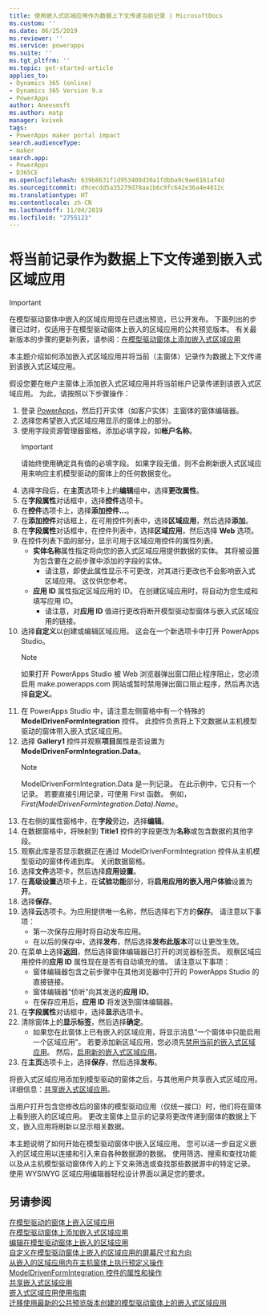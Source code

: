 ```yaml
---
title: 使用嵌入式区域应用作为数据上下文传递当前记录 | MicrosoftDocs
ms.custom: ''
ms.date: 06/25/2019
ms.reviewer: ''
ms.service: powerapps
ms.suite: ''
ms.tgt_pltfrm: ''
ms.topic: get-started-article
applies_to:
- Dynamics 365 (online)
- Dynamics 365 Version 9.x
- PowerApps
author: Aneesmsft
ms.author: matp
manager: kvivek
tags:
- PowerApps maker portal impact
search.audienceType:
- maker
search.app:
- PowerApps
- D365CE
ms.openlocfilehash: 639b8631f1d953408d30a1fdbba9c9ae8161af4d
ms.sourcegitcommit: d9cecdd5a35279d78aa1b6c9fc642e36a4e4612c
ms.translationtype: HT
ms.contentlocale: zh-CN
ms.lasthandoff: 11/04/2019
ms.locfileid: "2755123"
---
```

# <a name="pass-the-current-record-as-data-context-to-an-embedded-canvas-app"></a>将当前记录作为数据上下文传递到嵌入式区域应用
> [!IMPORTANT]
> 在模型驱动窗体中嵌入的区域应用现在已退出预览，已公开发布。 下面列出的步骤已过时，仅适用于在模型驱动窗体上嵌入的区域应用的公共预览版本。
> 有关最新版本的步骤的更新列表，请参阅：[在模型驱动窗体上添加嵌入式区域应用](embedded-canvas-app-add-classic-designer.md)

本主题介绍如何添加嵌入式区域应用并将当前（主窗体）记录作为数据上下文传递到该嵌入式区域应用。

假设您要在帐户主窗体上添加嵌入式区域应用并将当前帐户记录传递到该嵌入式区域应用。 为此，请按照以下步骤操作： 

1.  登录 [PowerApps](https://make.powerapps.com/?utm_source=padocs&utm_medium=linkinadoc&utm_campaign=referralsfromdoc)，然后打开实体（如客户实体）主窗体的窗体编辑器。 
2.  选择您希望嵌入式区域应用显示的窗体上的部分。
3.  使用字段资源管理器窗格，添加必填字段，如**帐户名称**。
      > [!IMPORTANT]
      > 请始终使用确定具有值的必填字段。 如果字段无值，则不会刷新嵌入式区域应用来响应主机模型驱动的窗体上的任何数据变化。
4.  选择字段后，在**主页**选项卡上的**编辑**组中，选择**更改属性**。
5.  在**字段属性**对话框中，选择**控件**选项卡。
6.  在**控件**选项卡上，选择**添加控件...**。
7.  在**添加控件**对话框上，在可用控件列表中，选择**区域应用**，然后选择**添加**。
8.  在**字段属性**对话框中，在控件列表中，选择**区域应用**，然后选择 **Web** 选项。
9.  在控件列表下面的部分，显示可用于区域应用控件的属性列表。
     - **实体名称**属性指定将向您的嵌入式区域应用提供数据的实体。 其将被设置为包含要在之前步骤中添加的字段的实体。
         - 请注意，即使此属性显示不可更改，对其进行更改也不会影响嵌入式区域应用。 这仅供您参考。
     - **应用 ID** 属性指定区域应用的 ID。 在创建区域应用时，将自动为您生成和填写应用 ID。
         - 请注意，对**应用 ID** 值进行更改将断开模型驱动型窗体与嵌入式区域应用的链接。
10. 选择**自定义**以创建或编辑区域应用。 这会在一个新选项卡中打开 PowerApps Studio。
       > [!NOTE]
       > 如果打开 PowerApps Studio 被 Web 浏览器弹出窗口阻止程序阻止，您必须启用 make.powerapps.com 网站或暂时禁用弹出窗口阻止程序，然后再次选择**自定义**。
11. 在 PowerApps Studio 中，请注意左侧窗格中有一个特殊的 **ModelDrivenFormIntegration** 控件。 此控件负责将上下文数据从主机模型驱动的窗体带入嵌入式区域应用。
12. 选择 **Gallery1** 控件并观察**项目**属性是否设置为 **ModelDrivenFormIntegration.Data**。
      > [!NOTE]
      > ModelDrivenFormIntegration.Data 是一列记录。 在此示例中，它只有一个记录。 若要直接引用记录，可使用 First 函数。 例如，*First(ModelDrivenFormIntegration.Data).Name*。
13. 在右侧的属性窗格中，在**字段**旁边，选择**编辑**。
14. 在数据窗格中，将映射到 **Title1** 控件的字段更改为**名称**或包含数据的其他字段。
15. 观察此库是否显示数据正在通过 ModelDrivenFormIntegration 控件从主机模型驱动的窗体传递到库。 关闭数据窗格。
16. 选择**文件**选项卡，然后选择**应用设置**。
17. 在**高级设置**选项卡上，在**试验功能**部分，将**启用应用的嵌入用户体验**设置为**开**。
18. 选择**保存**。 
19. 选择**云**选项卡。为应用提供唯一名称，然后选择右下方的**保存**。 请注意以下事项： 
    -  第一次保存应用时将自动发布应用。
      -  在以后的保存中，选择**发布**，然后选择**发布此版本**可以让更改生效。
20. 在菜单上选择**返回**，然后选择窗体编辑器已打开的浏览器标签页。 观察区域应用控件的**应用 ID** 属性现在是否有自动填充的值。 请注意以下事项： 
    -   窗体编辑器包含之前步骤中在其他浏览器中打开的 PowerApps Studio 的直接链接。
    -   窗体编辑器“侦听”向其发送的**应用 ID**。
    -   在保存应用后，**应用 ID** 将发送到窗体编辑器。
21. 在**字段属性**对话框中，选择**显示**选项卡。
22. 清除窗体上的**显示标签**，然后选择**确定**。
    -   如果您在此窗体上已有嵌入的区域应用，将显示消息“一个窗体中只能启用一个区域应用”。 若要添加新区域应用，您必须先[禁用当前的嵌入式区域应用](embedded-canvas-app-guidelines.md#disable-an-embedded-canvas-app)。 然后，[启用新的嵌入式区域应用](embedded-canvas-app-guidelines.md#enable-an-embedded-canvas-app)。
23. 在**主页**选项卡上，选择**保存**，然后选择**发布**。

将嵌入式区域应用添加到模型驱动的窗体之后，与其他用户共享嵌入式区域应用。 详细信息：[共享嵌入式区域应用](share-embedded-canvas-app.md)。

当用户打开包含您修改后的窗体的模型驱动应用（仅统一接口）时，他们将在窗体上看到嵌入的区域应用。 更改主窗体上显示的记录将更改传递到窗体的数据上下文，嵌入应用将刷新以显示相关数据。

本主题说明了如何开始在模型驱动窗体中嵌入区域应用。 您可以进一步自定义嵌入的区域应用以连接和引入来自各种数据源的数据。 使用筛选、搜索和查找功能以及从主机模型驱动窗体传入的上下文来筛选或查找那些数据源中的特定记录。 使用 WYSIWYG 区域应用编辑器轻松设计界面以满足您的要求。

## <a name="see-also"></a>另请参阅
[在模型驱动的窗体上嵌入区域应用](embed-canvas-app-in-form.md) <br />
[在模型驱动窗体上添加嵌入式区域应用](embedded-canvas-app-add-classic-designer.md) <br />
[编辑在模型驱动窗体上嵌入的区域应用](embedded-canvas-app-edit-classic-designer.md) <br />
[自定义在模型驱动窗体上嵌入的区域应用的屏幕尺寸和方向](embedded-canvas-app-customize-screen.md) <br />
[从嵌入的区域应用内在主机窗体上执行预定义操作](embedded-canvas-app-actions.md) <br />
[ModelDrivenFormIntegration 控件的属性和操作](embedded-canvas-app-properties-actions.md) <br />
[共享嵌入式区域应用](share-embedded-canvas-app.md) <br />
[嵌入式区域应用使用指南](embedded-canvas-app-guidelines.md) <br />
[迁移使用最新的公共预览版本创建的模型驱动窗体上的嵌入式区域应用](embedded-canvas-app-migrate-from-preview.md) <br />
